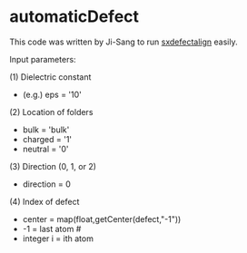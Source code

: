 # automaticDefect

This code was written by Ji-Sang to run [sxdefectalign](https://sxrepo.mpie.de/projects/sphinx-add-ons/files) easily.

Input parameters:

(1) Dielectric constant
* (e.g.) eps = '10' 

(2) Location of folders
* bulk = 'bulk' 
* charged = '1' 
* neutral = '0'

(3) Direction (0, 1, or 2)
* direction = 0

(4) Index of defect
* center = map(float,getCenter(defect,"-1"))
* -1 = last atom # 
* integer i = ith atom
